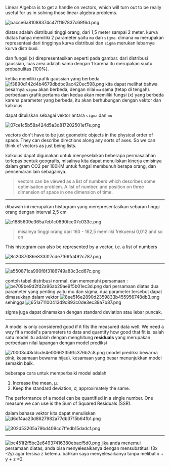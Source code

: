 Linear Algebra is to get a handle on vectors, which will turn out to be really useful for us in solving those linear algebra problems.

![bacce6a81088374c47ff197837c69f6d.png](../../../../_resources/bacce6a81088374c47ff197837c69f6d.png)

diatas adalah distribusi tinggi orang, dari 1,5 meter sampai 2 meter. kurva diatas hanya memiliki 2 parameter yaitu ```mu```  dan  ```sigma```. dimana ```mu```  merupakan representasi dari tingginya kurva distribusi dan ```sigma``` merukan lebarnya kurva distribusi.

dan fungsi (x) direpresentasikan seperti pada gambar. dari distribusi gaussian, luas area adalah sama dengan 1 karena itu merupakan suatu probabulitas (100%). 

ketika memiliki grafik gaussian yang berbeda
![f3890d142d4b4679dbdbc9ac420ec598.png](../../../../_resources/f3890d142d4b4679dbdbc9ac420ec598.png)
kita dapat melihat bahwa besarnya ```sigma``` akan berbeda, dengan nilai  ````mu```` sama (tetap di tengah). perbedaan grafik pertama dan kedua akan memiliki fungsi (x) yang berbeda karena parameter yang berbeda, itu akan berhubungan dengan vektor dan kalkulus. 

dapat dituliskan sebagai vektor antara ```sigma``` dan ```mu```

![07ce1c5b58a424d5a3d817202501ef7e.png](../../../../_resources/07ce1c5b58a424d5a3d817202501ef7e.png)

vectors don't have to be just geometric objects in the physical order of space. They can describe directions along any sorts of axes. So we can think of vectors as just being lists.

kalkulus dapat digunakan untuk menyeselaikan beberapa permasalahan terlepas bentuk geografis, misalnya kita dapat menuliskan kinerja emisinya dalam gram CO2 per 100KM untuk fungsi membunuh berapa orang, dan pencemaran lain sebagainya. 

> vectors can be viewed as a list of numbers which describes some optimisation problem. A list of number. and position on three dimension of space in one dimension of time. 
****
dibawah ini merupakan histogram yang merepresentasikan sebaran tinggi orang dengan interval 2,5 cm

![e1885609e365a7eb1c0890fce07c033c.png](../../../../_resources/e1885609e365a7eb1c0890fce07c033c.png)

> misalnya tinggi orang dari 160 - 162,5 memiliki frekuensi 0,012 and so on

This histogram can also be represented by a vector, i.e. a list of numbers

![8c2087086e8333f7cde7f69fd492c787.png](../../../../_resources/8c2087086e8333f7cde7f69fd492c787.png)

****
![a550871ca990f8f3186749a83c3cd67c.png](../../../../_resources/a550871ca990f8f3186749a83c3cd67c.png)

contoh tabel distribusi normal. dan memenuhi persamaan : 
![be709be9d2fd2a96ab29ae9f5b01ec3d.png](../../../../_resources/be709be9d2fd2a96ab29ae9f5b01ec3d.png)
dari persamaan diatas dua parameter yang penting yaitu mu dan sigma, dua parameter tersebut dapat dimasukkan dalam vektor 
![8ee516e2890d2359833b455956748db3.png](../../../../_resources/8ee516e2890d2359833b455956748db3.png)
sehingga
![651a71100413d9c893c0de3ec39a7b87.png](../../../../_resources/651a71100413d9c893c0de3ec39a7b87.png)

sigma juga dapat dinamakan dengan standard deviation atau lebar puncak.

***
A model is only considered good if it fits the measured data well. We need a way fit a model's parameters to data and quantify how good that fit is. salah satu model itu adalah dengan menghitung **residuals** yang merupakan perbedaan nilai lapangan dengan model prediksi

![70003c48ddcde4e006623591c376b2c8.png](../../../../_resources/70003c48ddcde4e006623591c376b2c8.png)
(model prediksi bewarna pink, kesamaan bewarna hijau). kesamaan yang besar menunjukkan model semakin baik. 

beberapa cara untuk memperbaiki model adalah 
1. Increase the mean, μ.
2. Keep the standard deviation, σ, approximately the same.

The performance of a model can be quantified in a single number. One measure we can use is the Sum of Squared Residuals (SSR). 

dalam bahasa vektor kita dapat menuliskan 
![d6df4aa23d8627982a77db3715b64fb1.png](../../../../_resources/d6df4aa23d8627982a77db3715b64fb1.png)

![302d53205a79bd409cc7ffedb15dadcf.png](../../../../_resources/302d53205a79bd409cc7ffedb15dadcf.png)
***
![bc451f2f5bc2e64937416380ebacf5d0.png](../../../../_resources/bc451f2f5bc2e64937416380ebacf5d0.png)
jika anda menemui persamaan diatas, anda bisa menyelesaikanya dengan mensubstitusi (3x -2y) agar tersisa z ketemu. bahkan saya menyelesaikanya tanpa melibat x + y + z =2
